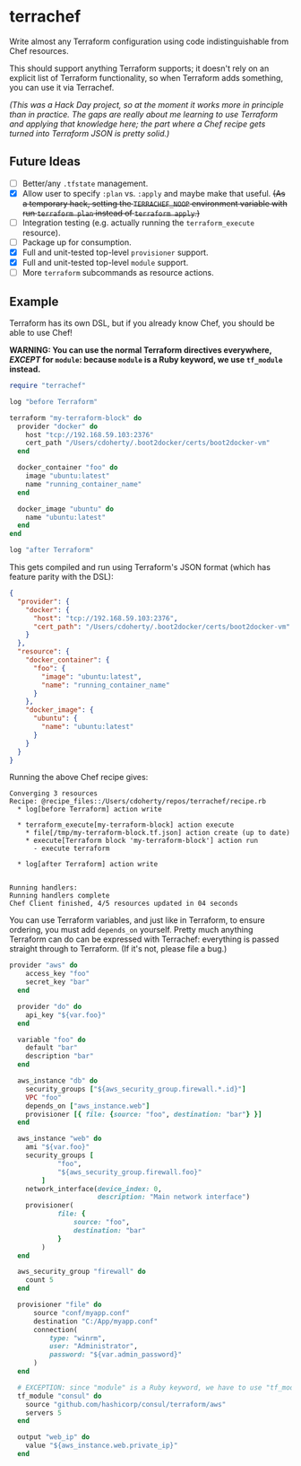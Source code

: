 # terrachef
Write almost any Terraform configuration using code indistinguishable from Chef resources.

This should support anything Terraform supports; it doesn't rely on an explicit list of Terraform functionality, so when Terraform adds something, you can use it via Terrachef.

_(This was a Hack Day project, so at the moment it works more in principle than in practice. The gaps are really about me learning to use Terraform and applying that knowledge here; the part where a Chef recipe gets turned into Terraform JSON is pretty solid.)_


## Future Ideas

- [ ] Better/any `.tfstate` management.
- [x] Allow user to specify `:plan` vs. `:apply` and maybe make that useful. <strike>(As a temporary hack, setting the `TERRACHEF_NOOP` environment variable with run `terraform plan` instead of `terraform apply`.)</strike>
- [ ] Integration testing (e.g. actually running the `terraform_execute` resource).
- [ ] Package up for consumption.
- [x] Full and unit-tested top-level `provisioner` support.
- [x] Full and unit-tested top-level `module` support.
- [ ] More `terraform` subcommands as resource actions.

## Example

Terraform has its own DSL, but if you already know Chef, you should be able to use Chef!

**WARNING: You can use the normal Terraform directives everywhere, _EXCEPT_ for `module`: because `module` is a Ruby keyword, we use `tf_module` instead.**

```ruby
require "terrachef"

log "before Terraform"

terraform "my-terraform-block" do
  provider "docker" do
    host "tcp://192.168.59.103:2376"
    cert_path "/Users/cdoherty/.boot2docker/certs/boot2docker-vm"
  end

  docker_container "foo" do
    image "ubuntu:latest"
    name "running_container_name"
  end

  docker_image "ubuntu" do
    name "ubuntu:latest"
  end
end

log "after Terraform"
```

This gets compiled and run using Terraform's JSON format (which has feature parity with the DSL):

```json
{
  "provider": {
    "docker": {
      "host": "tcp://192.168.59.103:2376",
      "cert_path": "/Users/cdoherty/.boot2docker/certs/boot2docker-vm"
    }
  },
  "resource": {
    "docker_container": {
      "foo": {
        "image": "ubuntu:latest",
        "name": "running_container_name"
      }
    },
    "docker_image": {
      "ubuntu": {
        "name": "ubuntu:latest"
      }
    }
  }
}
```

Running the above Chef recipe gives:

```
Converging 3 resources
Recipe: @recipe_files::/Users/cdoherty/repos/terrachef/recipe.rb
  * log[before Terraform] action write

  * terraform_execute[my-terraform-block] action execute
    * file[/tmp/my-terraform-block.tf.json] action create (up to date)
    * execute[Terraform block 'my-terraform-block'] action run
      - execute terraform

  * log[after Terraform] action write


Running handlers:
Running handlers complete
Chef Client finished, 4/5 resources updated in 04 seconds
```

You can use Terraform variables, and just like in Terraform, to ensure ordering, you must add `depends_on` yourself. Pretty much anything Terraform can do can be expressed with Terrachef: everything is passed straight through to Terraform. (If it's not, please file a bug.)

```ruby  
provider "aws" do
    access_key "foo"
    secret_key "bar"
  end

  provider "do" do
    api_key "${var.foo}"
  end

  variable "foo" do
    default "bar"
    description "bar"
  end

  aws_instance "db" do
    security_groups ["${aws_security_group.firewall.*.id}"]
    VPC "foo"
    depends_on ["aws_instance.web"]
    provisioner [{ file: {source: "foo", destination: "bar"} }]
  end

  aws_instance "web" do
    ami "${var.foo}"
    security_groups [
            "foo",
            "${aws_security_group.firewall.foo}"
        ]
    network_interface(device_index: 0,
                      description: "Main network interface")
    provisioner(
            file: {
                source: "foo",
                destination: "bar"
            }
        )
  end

  aws_security_group "firewall" do
    count 5
  end

  provisioner "file" do
      source "conf/myapp.conf"
      destination "C:/App/myapp.conf"
      connection(
          type: "winrm",
          user: "Administrator",
          password: "${var.admin_password}"
      )
  end

  # EXCEPTION: since "module" is a Ruby keyword, we have to use "tf_module" here.
  tf_module "consul" do
    source "github.com/hashicorp/consul/terraform/aws"
    servers 5
  end

  output "web_ip" do
    value "${aws_instance.web.private_ip}"
  end

```
